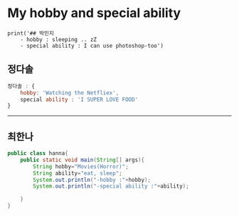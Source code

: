 # My hobby and special ability
```python3
print('## 박민지
	- hobby : sleeping .. zZ 
	- special ability : I can use photoshop-too')
```
## 정다솔
```javascript
정다솔 : {
	hobby: 'Watching the Netfliex',
	special ability : 'I SUPER LOVE FOOD'
}
```
* * *

## 최한나
```java
public class hanna{
	public static void main(String[] args){
		String hobby="Movies(Horror)";
		String ability="eat, sleep";
		System.out.println("-hobby :"+hobby);
		System.out.println("-special ability :"+ability);

	}
}
```
